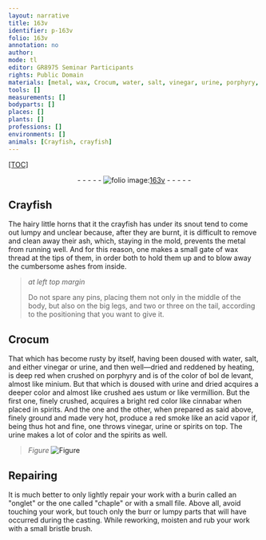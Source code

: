 ```yaml
---
layout: narrative
title: 163v
identifier: p-163v
folio: 163v
annotation: no
author:
mode: tl
editor: GR8975 Seminar Participants
rights: Public Domain
materials: [metal, wax, Crocum, water, salt, vinegar, urine, porphyry, bol de levant, minium, aes ustum, vermillion, cinnabar, spirits, bristle]
tools: []
measurements: []
bodyparts: []
places: []
plants: []
professions: []
environments: []
animals: [Crayfish, crayfish]
---
```


<p><a href="{{ site.baseurl }}/diplomatic/">[TOC]</a></p><div class="folio" align="center">- - - - - <a href="http://gallica.bnf.fr/ark:/12148/btv1b10500001g/f332.image" target="_blank"><img src="https://cu-mkp.github.io/2017-workshop-edition/assets/photo-icon.png" alt="folio image: " style="display:inline-block; margin-bottom:-3px;"/>163v</a> - - - - - </div>  
  

## <span class="al">Crayfish</span>

 
The hairy little horns that it <span class="sup">the <span class="al">crayfish</span></span> has under its snout tend to come out lumpy and unclear because, after they are burnt, it is difficult to remove and clean away their ash, which, staying in the mold, prevents the <span class="m">metal</span> from running well. And for this reason, one makes a small gate of <span class="m">wax</span> thread at the tips of them, in order both to hold them up and to blow away the cumbersome ashes from inside.
 
> *at left top margin*
> 
> 
> Do not spare any pins, placing them not only in the middle of the body, but also on the big legs, and two or three on the tail, according to the positioning that you want to give it.
 
 
  

## <span class="m">Crocum</span>

 
That which has become rusty by itself, having been doused with <span class="m">water</span>, <span class="m">salt</span>, and either <span class="m">vinegar</span> or <span class="m">urine</span>, and then well—dried and reddened by heating, is deep red when crushed on <span class="m">porphyry</span> and is of the color of <span class="m">bol de levant</span>, almost like <span class="m">minium</span>. But that which is doused with <span class="m">urine</span> and dried acquires a deeper color and almost like crushed <span class="m">aes ustum</span> or like <span class="m">vermillion</span>. But the first one, finely crushed, acquires a bright red color like <span class="m">cinnabar</span> when placed in <span class="m">spirits</span>. And the one and the other, when prepared as said above, finely ground and made very hot, produce a red smoke like an acid vapor if, being thus hot and fine, one throws <span class="m">vinegar</span>, <span class="m">urine</span> or <span class="m">spirits</span> on top. The <span class="m">urine</span> makes a lot of color and the <span class="m">spirits</span> as well.
 
> *Figure*
> <a href="https://drive.google.com/open?id=0B9-oNrvWdlO5anJvd0FQQ3BkRFE" target="_blank"><img src="https://cu-mkp.github.io/GR8975-edition/assets/photo-icon.png" alt="Figure" style="display:inline-block; margin-bottom:-3px;"/></a>
 
 
  

## Repairing

 
It is much better to only lightly repair your work with a burin called an "onglet" or the one called "chaple" or with a small file. Above all, avoid touching your work, but touch only the burr or lumpy parts that will have occurred during the casting. While reworking, moisten and rub your work with a small <span class="m">bristle</span> brush.
 
